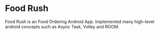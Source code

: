 # Food Rush 

Food Rush is an Food Ordering Android App. Implemented many high-level android concepts such as Async Task, Volley and ROOM.

